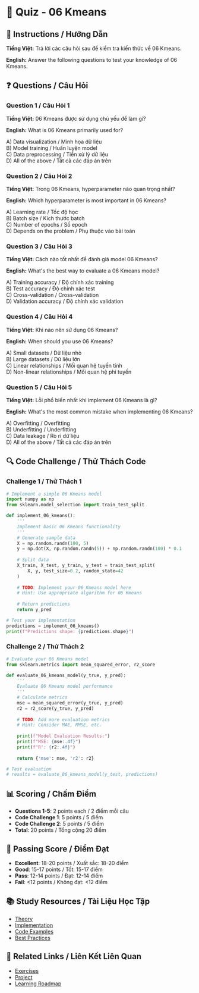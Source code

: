 # 🧠 Quiz - 06 Kmeans

## 📝 Instructions / Hướng Dẫn

**Tiếng Việt:** Trả lời các câu hỏi sau để kiểm tra kiến thức về 06 Kmeans.

**English:** Answer the following questions to test your knowledge of 06 Kmeans.

## ❓ Questions / Câu Hỏi

### Question 1 / Câu Hỏi 1
**Tiếng Việt:** 06 Kmeans được sử dụng chủ yếu để làm gì?

**English:** What is 06 Kmeans primarily used for?

A) Data visualization / Minh họa dữ liệu  
B) Model training / Huấn luyện model  
C) Data preprocessing / Tiền xử lý dữ liệu  
D) All of the above / Tất cả các đáp án trên

### Question 2 / Câu Hỏi 2
**Tiếng Việt:** Trong 06 Kmeans, hyperparameter nào quan trọng nhất?

**English:** Which hyperparameter is most important in 06 Kmeans?

A) Learning rate / Tốc độ học  
B) Batch size / Kích thước batch  
C) Number of epochs / Số epoch  
D) Depends on the problem / Phụ thuộc vào bài toán

### Question 3 / Câu Hỏi 3
**Tiếng Việt:** Cách nào tốt nhất để đánh giá model 06 Kmeans?

**English:** What's the best way to evaluate a 06 Kmeans model?

A) Training accuracy / Độ chính xác training  
B) Test accuracy / Độ chính xác test  
C) Cross-validation / Cross-validation  
D) Validation accuracy / Độ chính xác validation

### Question 4 / Câu Hỏi 4
**Tiếng Việt:** Khi nào nên sử dụng 06 Kmeans?

**English:** When should you use 06 Kmeans?

A) Small datasets / Dữ liệu nhỏ  
B) Large datasets / Dữ liệu lớn  
C) Linear relationships / Mối quan hệ tuyến tính  
D) Non-linear relationships / Mối quan hệ phi tuyến

### Question 5 / Câu Hỏi 5
**Tiếng Việt:** Lỗi phổ biến nhất khi implement 06 Kmeans là gì?

**English:** What's the most common mistake when implementing 06 Kmeans?

A) Overfitting / Overfitting  
B) Underfitting / Underfitting  
C) Data leakage / Rò rỉ dữ liệu  
D) All of the above / Tất cả các đáp án trên

## 🔍 Code Challenge / Thử Thách Code

### Challenge 1 / Thử Thách 1
```python
# Implement a simple 06 Kmeans model
import numpy as np
from sklearn.model_selection import train_test_split

def implement_06_kmeans():
    '''
    Implement basic 06 Kmeans functionality
    '''
    # Generate sample data
    X = np.random.randn(100, 5)
    y = np.dot(X, np.random.randn(5)) + np.random.randn(100) * 0.1
    
    # Split data
    X_train, X_test, y_train, y_test = train_test_split(
        X, y, test_size=0.2, random_state=42
    )
    
    # TODO: Implement your 06 Kmeans model here
    # Hint: Use appropriate algorithm for 06 Kmeans
    
    # Return predictions
    return y_pred

# Test your implementation
predictions = implement_06_kmeans()
print(f"Predictions shape: {predictions.shape}")
```

### Challenge 2 / Thử Thách 2
```python
# Evaluate your 06 Kmeans model
from sklearn.metrics import mean_squared_error, r2_score

def evaluate_06_kmeans_model(y_true, y_pred):
    '''
    Evaluate 06 Kmeans model performance
    '''
    # Calculate metrics
    mse = mean_squared_error(y_true, y_pred)
    r2 = r2_score(y_true, y_pred)
    
    # TODO: Add more evaluation metrics
    # Hint: Consider MAE, RMSE, etc.
    
    print(f"Model Evaluation Results:")
    print(f"MSE: {mse:.4f}")
    print(f"R²: {r2:.4f}")
    
    return {'mse': mse, 'r2': r2}

# Test evaluation
# results = evaluate_06_kmeans_model(y_test, predictions)
```

## 📊 Scoring / Chấm Điểm

- **Questions 1-5**: 2 points each / 2 điểm mỗi câu
- **Code Challenge 1**: 5 points / 5 điểm
- **Code Challenge 2**: 5 points / 5 điểm
- **Total**: 20 points / Tổng cộng 20 điểm

## 🎯 Passing Score / Điểm Đạt

- **Excellent**: 18-20 points / Xuất sắc: 18-20 điểm
- **Good**: 15-17 points / Tốt: 15-17 điểm  
- **Pass**: 12-14 points / Đạt: 12-14 điểm
- **Fail**: <12 points / Không đạt: <12 điểm

## 📚 Study Resources / Tài Liệu Học Tập

- [Theory](./THEORY_06_kmeans.md)
- [Implementation](./IMPLEMENTATION_06_kmeans.md)
- [Code Examples](./CODE_EXAMPLES_06_kmeans.md)
- [Best Practices](./BEST_PRACTICES_06_kmeans.md)

## 🔗 Related Links / Liên Kết Liên Quan

- [Exercises](./EXERCISES_06_kmeans.md)
- [Project](./PROJECT_06_kmeans.md)
- [Learning Roadmap](./LEARNING_ROADMAP_06_kmeans.md)
